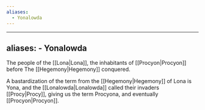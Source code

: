 ```yaml
---
aliases:
  - Yonalowda
---
```

---
aliases:
    - Yonalowda
---
The people of the [[Lona|Lona]], the inhabitants of [[Procyon|Procyon]] before The [[Hegemony|Hegemony]] conquered.

A bastardization of the term from the [[Hegemony|Hegemony]] of Lona is Yona, and the [[Lonalowda|Lonalowda]] called their invaders [[Procy|Procy]], giving us the term Procyona, and eventually [[Procyon|Procyon]].